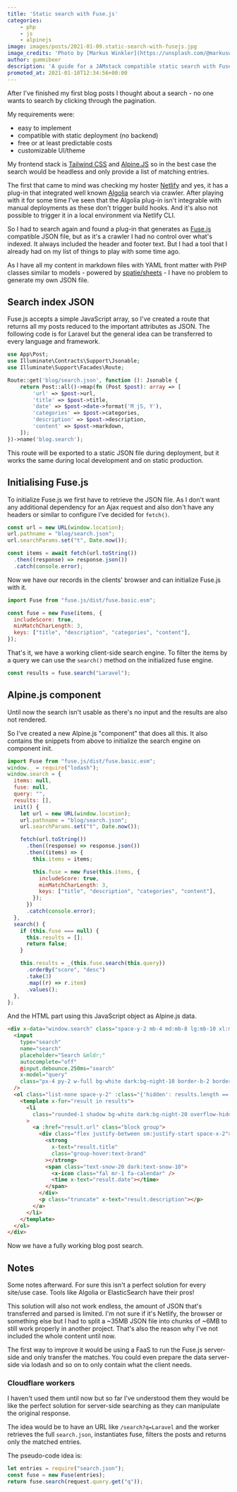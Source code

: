 ```yaml
---
title: 'Static search with Fuse.js'
categories:
    - php
    - js
    - alpinejs
image: images/posts/2021-01-09.static-search-with-fusejs.jpg
image_credits: 'Photo by [Markus Winkler](https://unsplash.com/@markuswinkler) on [Unsplash](https://unsplash.com/photos/afW1hht0NSs)'
author: gummibeer
description: 'A guide for a JAMstack compatible static search with Fuse.js'
promoted_at: 2021-01-10T12:34:56+00:00
---
```


After I've finished my first blog posts I thought about a search - no one wants to search by clicking through the pagination.

My requirements were:

- easy to implement
- compatible with static deployment (no backend)
- free or at least predictable costs
- customizable UI/theme

My frontend stack is [Tailwind CSS](https://tailwindcss.com/) and [Alpine.JS](https://github.com/alpinejs/alpine) so in the best case the search would be headless and only provide a list of matching entries.

The first that came to mind was checking my hoster [Netlify](https://www.netlify.com/) and yes, it has a plug-in that integrated well known [Algolia](https://www.algolia.com/) search via crawler.
After playing with it for some time I've seen that the Algolia plug-in isn't integrable with manual deployments as these don't trigger build hooks. And it's also not possible to trigger it in a local environment via Netlify CLI.

So I had to search again and found a plug-in that generates as [Fuse.js](https://fusejs.io/) compatible JSON file, but as it's a crawler I had no control over what's indexed. It always included the header and footer text.
But I had a tool that I already had on my list of things to play with some time ago.

As I have all my content in markdown files with YAML front matter with PHP classes similar to models - powered by [spatie/sheets](https://github.com/spatie/sheets) - I have no problem to generate my own JSON file.

## Search index JSON

Fuse.js accepts a simple JavaScript array, so I've created a route that returns all my posts reduced to the important attributes as JSON.
The following code is for Laravel but the general idea can be transferred to every language and framework.

```php
use App\Post;
use Illuminate\Contracts\Support\Jsonable;
use Illuminate\Support\Facades\Route;

Route::get('blog/search.json', function (): Jsonable {
    return Post::all()->map(fn (Post $post): array => [
        'url' => $post->url,
        'title' => $post->title,
        'date' => $post->date->format('M jS, Y'),
        'categories' => $post->categories,
        'description' => $post->description,
        'content' => $post->markdown,
    ]);
})->name('blog.search');
```

This route will be exported to a static JSON file during deployment, but it works the same during local development and on static production.

## Initialising Fuse.js

To initialize Fuse.js we first have to retrieve the JSON file. As I don't want any additional dependency for an Ajax request and also don't have any headers or similar to configure I've decided for `fetch()`.

```js
const url = new URL(window.location);
url.pathname = "blog/search.json";
url.searchParams.set("t", Date.now());

const items = await fetch(url.toString())
  .then((response) => response.json())
  .catch(console.error);
```

Now we have our records in the clients' browser and can initialize Fuse.js with it.

```js
import Fuse from "fuse.js/dist/fuse.basic.esm";

const fuse = new Fuse(items, {
  includeScore: true,
  minMatchCharLength: 3,
  keys: ["title", "description", "categories", "content"],
});
```

That's it, we have a working client-side search engine. To filter the items by a query we can use the `search()` method on the initialized fuse engine.

```js
const results = fuse.search("Laravel");
```

## Alpine.js component

Until now the search isn't usable as there's no input and the results are also not rendered.

So I've created a new Alpine.js "component" that does all this. It also contains the snippets from above to initialize the search engine on component init.

```js
import Fuse from "fuse.js/dist/fuse.basic.esm";
window._ = require("lodash");
window.search = {
  items: null,
  fuse: null,
  query: "",
  results: [],
  init() {
    let url = new URL(window.location);
    url.pathname = "blog/search.json";
    url.searchParams.set("t", Date.now());

    fetch(url.toString())
      .then((response) => response.json())
      .then((items) => {
        this.items = items;

        this.fuse = new Fuse(this.items, {
          includeScore: true,
          minMatchCharLength: 3,
          keys: ["title", "description", "categories", "content"],
        });
      })
      .catch(console.error);
  },
  search() {
    if (this.fuse === null) {
      this.results = [];
      return false;
    }

    this.results = _(this.fuse.search(this.query))
      .orderBy("score", "desc")
      .take(3)
      .map((r) => r.item)
      .values();
  },
};
```

And the HTML part using this JavaScript object as Alpine.js data.

```html
<div x-data="window.search" class="space-y-2 mb-4 md:mb-8 lg:mb-10 xl:mb-12">
  <input
    type="search"
    name="search"
    placeholder="Search &mldr;"
    autocomplete="off"
    @input.debounce.250ms="search"
    x-model="query"
    class="px-4 py-2 w-full bg-white dark:bg-night-10 border-b-2 border-night-10 dark:border-snow-10 rounded-1 focus:outline-none focus:border-brand shadow"
  />
  <ol class="list-none space-y-2" :class="{'hidden': results.length == 0}">
    <template x-for="result in results">
      <li
        class="rounded-1 shadow bg-white dark:bg-night-20 overflow-hidden p-4"
      >
        <a :href="result.url" class="block group">
          <div class="flex justify-between sm:justify-start space-x-2">
            <strong
              x-text="result.title"
              class="group-hover:text-brand"
            ></strong>
            <span class="text-snow-20 dark:text-snow-10">
              <x-icon class="fal mr-1 fa-calendar" />
              <time x-text="result.date"></time>
            </span>
          </div>
          <p class="truncate" x-text="result.description"></p>
        </a>
      </li>
    </template>
  </ol>
</div>
```

Now we have a fully working blog post search.

## Notes

Some notes afterward.
For sure this isn't a perfect solution for every site/use case. Tools like Algolia or ElasticSearch have their pros!

This solution will also not work endless, the amount of JSON that's transferred and parsed is limited. I'm not sure if it's Netlify, the browser or something else but I had to split a ~35MB JSON file into chunks of ~6MB to still work properly in another project.
That's also the reason why I've not included the whole content until now.

The first way to improve it would be using a FaaS to run the Fuse.js server-side and only transfer the matches. You could even prepare the data server-side via lodash and so on to only contain what the client needs.

### Cloudflare workers

I haven't used them until now but so far I've understood them they would be like the perfect solution for server-side searching as they can manipulate the original response.

The idea would be to have an URL like `/search?q=Laravel` and the worker retrieves the full `search.json`, instantiates fuse, filters the posts and returns only the matched entries.

The pseudo-code idea is:

```js
let entries = require("search.json");
const fuse = new Fuse(entries);
return fuse.search(request.query.get("q"));
```
